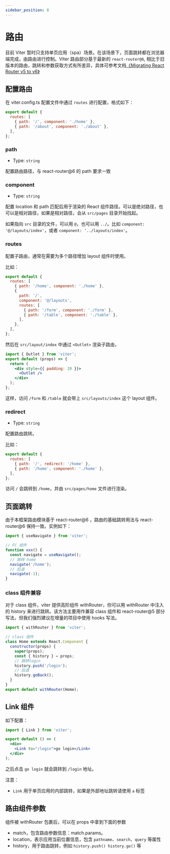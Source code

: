 ```yaml
---
sidebar_position: 8
---
```


# 路由

目前 Viter 暂时只支持单页应用（spa）场景。在该场景下，页面跳转都在浏览器端完成，由路由进行控制。Viter 路由部分基于最新的 `react-router@6`, 相比于旧版本的路由，跳转和参数获取方式有所差异，具体可参考文档[《Migrating React Router v5 to v6》](https://github.com/remix-run/react-router/blob/main/docs/guides/migrating-5-to-6.md)

## 配置路由

在 viter.config.ts 配置文件中通过 `routes` 进行配置，格式如下：

```js
export default {
  routes: [
    { path: '/', component: './home' },
    { path: '/about', component: './about' },
  ],
};
```

### path

- Type: `string`

配置路由路径，与 react-router@6 的 path 要求一致

### component

- Type: `string`

配置 location 和 path 匹配后用于渲染的 React 组件路径。可以是绝对路径，也可以是相对路径，如果是相对路径，会从 `src/pages` 目录开始找起。

如果指向 `src` 目录的文件，可以用 `@`，也可以用 `../`。比如 `component: '@/layouts/index'`，或者 `component: '../layouts/index'`。

### routes

配置子路由，通常在需要为多个路径增加 layout 组件时使用。

比如：

```js
export default {
  routes: [
    { path: '/home', component: './home' },
    {
      path: '/',
      component: '@/layouts',
      routes: [
        { path: '/form', component: './form' },
        { path: '/table', component: './table' },
      ],
    },
  ],
};
```

然后在 `src/layout/index` 中通过 `<Outlet>` 渲染子路由，

```jsx
import { Outlet } from 'viter';
export default (props) => {
  return (
    <div style={{ padding: 20 }}>
      <Outlet />
    </div>
  );
};
```

这样，访问 `/form` 和 `/table` 就会带上 `src/layouts/index` 这个 layout 组件。

### redirect

- Type: `string`

配置路由跳转。

比如：

```js
export default {
  routes: [
    { path: '/', redirect: '/home' },
    { path: '/home', component: './home' },
  ],
};
```

访问 `/` 会跳转到 `/home`，并由 `src/pages/home` 文件进行渲染。

## 页面跳转

由于本框架路由模块基于 react-router@6 ，路由的基础跳转用法与 react-router@6 保持一致。实例如下：

```js
import { useNavigate } from 'viter';

// FC 组件
function xxx() {
  const navigate = useNavigate();
  // 跳转 home
  navigate('/home');
  // 后退
  navigate(-1);
}
```

### class 组件兼容

对于 class 组件，viter 提供高阶组件 withRouter，你可以用 withRouter 中注入的 history 来进行跳转。该方法主要用作兼容 class 组件和 react-router@5 部分写法，但我们强烈建议在增量的项目中使用 hooks 写法。

```js
import { withRouter } from 'viter';

// class 组件
class Home extends React.Component {
  constructor(props) {
    super(props);
    const { history } = props;
    // 跳转login
    history.push('/login');
    // 后退
    history.goBack();
  }
}
export default withRouter(Home);
```

## Link 组件

如下配置：

```jsx
import { Link } from 'viter';

export default () => (
  <div>
    <Link to="/login">go login</Link>
  </div>
);
```

之后点击 `go login` 就会跳转到 `/login` 地址。

注意：

- `Link` 用于单页应用的内部跳转，如果是外部地址跳转请使用 `a` 标签

## 路由组件参数

组件被 withRouter 包裹后，可以在 props 中拿到下面的参数

- match，包含路由参数信息：match.params。
- location，表示应用当前位置信息，包含 `pathname`、`search`、`query` 等属性
- history，用于路由跳转，例如 `history.push() history.go()` 等
